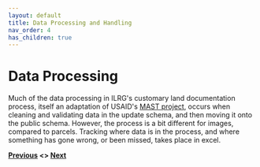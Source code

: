 ```yaml
---
layout: default
title: Data Processing and Handling
nav_order: 4
has_children: true
---
```

# Data Processing

Much of the data processing in ILRG's customary land documentation process, itself an adaptation of USAID's [MAST project](https://www.land-links.org/tool-resource/mapping-approaches-for-securing-tenure-mast-learning-platform/), occurs when cleaning and validating data in the update schema, and then moving it onto the public schema. However, the process is a bit different for images, compared to parcels. Tracking where data is in the process, and where something has gone wrong, or been missed, takes place in excel. 

**[Previous](/Pages/ODK/ODK_Collect.html) <> [Next](Image_Handling.html)**

